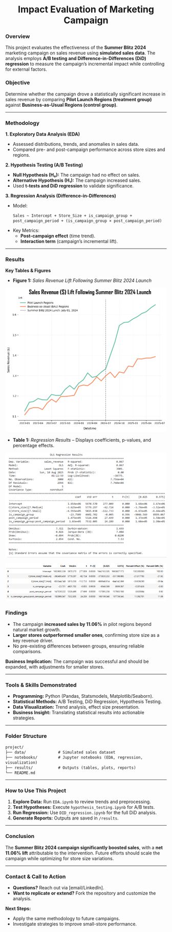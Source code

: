 <h1 align='center'> Impact Evaluation of Marketing Campaign </h1>

### **Overview**  
This project evaluates the effectiveness of the **Summer Blitz 2024** marketing campaign on sales revenue using **simulated sales data**. The analysis employs **A/B testing and Difference-in-Differences (DiD) regression** to measure the campaign’s incremental impact while controlling for external factors.  

### **Objective**  
Determine whether the campaign drove a statistically significant increase in sales revenue by comparing **Pilot Launch Regions (treatment group)** against **Business-as-Usual Regions (control group)**.  

---  

### **Methodology**  

**1. Exploratory Data Analysis (EDA)**  
- Assessed distributions, trends, and anomalies in sales data.  
- Compared pre- and post-campaign performance across store sizes and regions.  

**2. Hypothesis Testing (A/B Testing)**  
- **Null Hypothesis (H₀):** The campaign had no effect on sales.  
- **Alternative Hypothesis (H₁):** The campaign increased sales.  
- Used **t-tests and DiD regression** to validate significance.  

**3. Regression Analysis (Difference-in-Differences)**  
- Model:  
  ```  
  Sales ~ Intercept + Store_Size + is_campaign_group + post_campaign_period + (is_campaign_group × post_campaign_period)  
  ```  
- Key Metrics:  
  - **Post-campaign effect** (time trend).  
  - **Interaction term** (campaign’s incremental lift).  

---  

### **Results**  

**Key Tables & Figures**  
- **Figure 1:** *Sales Revenue Lift Following Summer Blitz 2024 Launch*

![Alt text](Results/1.png)

- **Table 1:** *Regression Results* – Displays coefficients, p-values, and percentage effects.  

![Alt text](Results/3.png)


![Alt text](Results/2.png)



### **Findings**  

- The campaign **increased sales by 11.06%** in pilot regions beyond natural market growth.  
- **Larger stores outperformed smaller ones**, confirming store size as a key revenue driver.  
- No pre-existing differences between groups, ensuring reliable comparisons.  

**Business Implication:** The campaign was successful and should be expanded, with adjustments for smaller stores.  

---  

### **Tools & Skills Demonstrated**  
- **Programming:** Python (Pandas, Statsmodels, Matplotlib/Seaborn).  
- **Statistical Methods:** A/B Testing, DiD Regression, Hypothesis Testing.  
- **Data Visualization:** Trend analysis, effect size presentation.  
- **Business Insight:** Translating statistical results into actionable strategies.  

---  

### **Folder Structure**  
```  
project/  
├── data/              # Simulated sales dataset  
├── notebooks/         # Jupyter notebooks (EDA, regression, visualization)  
├── results/           # Outputs (tables, plots, reports)  
└── README.md  
```  

---  

### **How to Use This Project**  
1. **Explore Data:** Run `EDA.ipynb` to review trends and preprocessing.  
2. **Test Hypotheses:** Execute `hypothesis_testing.ipynb` for A/B tests.  
3. **Run Regression:** Use `DID_regression.ipynb` for the full DiD analysis.  
4. **Generate Reports:** Outputs are saved in `/results`.  

---  

### **Conclusion**  
The **Summer Blitz 2024 campaign significantly boosted sales**, with a **net 11.06% lift** attributable to the intervention. Future efforts should scale the campaign while optimizing for store size variations.  

---  

### **Contact & Call to Action**  
- **Questions?** Reach out via [email/LinkedIn].  
- **Want to replicate or extend?** Fork the repository and customize the analysis.  

**Next Steps:**  
- Apply the same methodology to future campaigns.  
- Investigate strategies to improve small-store performance.  
